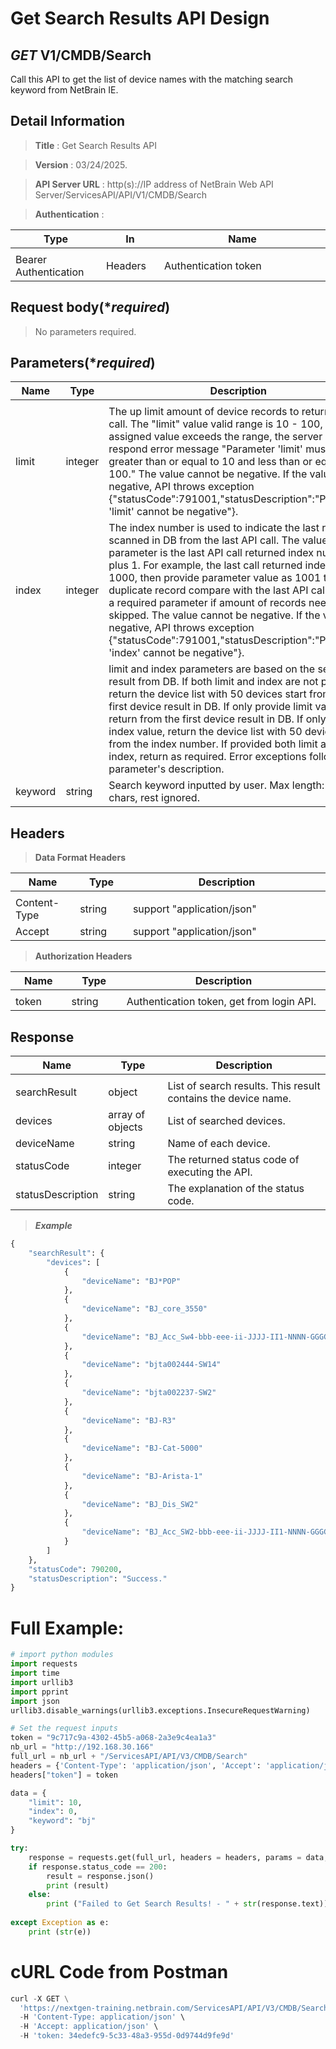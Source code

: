 
# Get Search Results API Design

## ***GET*** V1/CMDB/Search
Call this API to get the list of device names with the matching search keyword from NetBrain IE.

## Detail Information

> **Title** : Get Search Results API<br>

> **Version** : 03/24/2025.

> **API Server URL** : http(s)://IP address of NetBrain Web API Server/ServicesAPI/API/V1/CMDB/Search

> **Authentication** : 

|**Type**|**In**|**Name**|
|------|------|------|
|<img width=100/>|<img width=100/>|<img width=500/>|
|Bearer Authentication| Headers | Authentication token | 

## Request body(****required***)

>No parameters required.

## Parameters(****required***)
|**Name**|**Type**|**Description**|
|------|------|------|
|<img width=100/>|<img width=100/>|<img width=500/>|
|limit|integer|The up limit amount of device records to return per API call. The "limit" value valid range is 10 - 100, if the assigned value exceeds the range, the server will respond error message "Parameter 'limit' must be greater than or equal to 10 and less than or equal to 100." The value cannot be negative. If the value is negative, API throws exception {"statusCode":791001,"statusDescription":"Parameter 'limit' cannot be negative"}. |
|index|integer|The index number is used to indicate the last record scanned in DB from the last API call. The value of this parameter is the last API call returned index number plus 1. For example, the last call returned index is 1000, then provide parameter value as 1001 to avoid duplicate record compare with the last API call. This is a required parameter if amount of records need to be skipped. The value cannot be negative. If the value is negative, API throws exception {"statusCode":791001,"statusDescription":"Parameter 'index' cannot be negative"}. |
|||limit and index parameters are based on the search result from DB. If both limit and index are not provided, return the device list with 50 devices start from the first device result in DB. If only provide limit value, return from the first device result in DB. If only provide index value, return the device list with 50 devices start from the index number. If provided both limit and index, return as required. Error exceptions follow each parameter's description. |
|keyword|string|Search keyword inputted by user. Max length: 10 chars, rest ignored. |

<!-- |type|integer|Search type, device search value is 1. Other values can be considered for expansion in the future. | -->

## Headers

> **Data Format Headers**

|**Name**|**Type**|**Description**|
|------|------|------|
|<img width=100/>|<img width=100/>|<img width=500/>|
| Content-Type | string  | support "application/json" |
| Accept | string  | support "application/json" |

> **Authorization Headers**

|**Name**|**Type**|**Description**|
|------|------|------|
|<img width=100/>|<img width=100/>|<img width=500/>|
| token | string  | Authentication token, get from login API. |

## Response

|**Name**|**Type**|**Description**|
|------|------|------|
|<img width=100/>|<img width=100/>|<img width=500/>|
|searchResult| object | List of search results. This result contains the device name.|
|devices| array of objects | List of searched devices. |
|deviceName| string | Name of each device. |
|statusCode| integer | The returned status code of executing the API.  |
|statusDescription| string | The explanation of the status code.  |

> ***Example***

```python
{
    "searchResult": {
        "devices": [
            {
                "deviceName": "BJ*POP"
            },
            {
                "deviceName": "BJ_core_3550"
            },
            {
                "deviceName": "BJ_Acc_Sw4-bbb-eee-ii-JJJJ-II1-NNNN-GGGGG-000-BBBBB-0OOO-SSS18"
            },
            {
                "deviceName": "bjta002444-SW14"
            },
            {
                "deviceName": "bjta002237-SW2"
            },
            {
                "deviceName": "BJ-R3"
            },
            {
                "deviceName": "BJ-Cat-5000"
            },
            {
                "deviceName": "BJ-Arista-1"
            },
            {
                "deviceName": "BJ_Dis_SW2"
            },
            {
                "deviceName": "BJ_Acc_SW2-bbb-eee-ii-JJJJ-II1-NNNN-GGGGG-000-BBBBB-0OOO-SSS18-TTTT-OOOO0-NNNNNN-MMM-DDDD-UUUUUo-KKKK-MMMM-RRRR-EEEEE-TTTT99999999999999999999999999999999999ddd-MMM-JJJJ-II1-NNNN-GGGGG-000-BBBBB-0OOO-SSS18-TTT"
            }
        ]
    },
    "statusCode": 790200,
    "statusDescription": "Success."
}
```

# Full Example:
```python
# import python modules 
import requests
import time
import urllib3
import pprint
import json
urllib3.disable_warnings(urllib3.exceptions.InsecureRequestWarning)

# Set the request inputs
token = "9c717c9a-4302-45b5-a068-2a3e9c4ea1a3"
nb_url = "http://192.168.30.166"
full_url = nb_url + "/ServicesAPI/API/V3/CMDB/Search"
headers = {'Content-Type': 'application/json', 'Accept': 'application/json'}
headers["token"] = token

data = {
    "limit": 10,
    "index": 0,
    "keyword": "bj"
}

try:
    response = requests.get(full_url, headers = headers, params = data, verify = False)
    if response.status_code == 200:
        result = response.json()
        print (result)
    else:
        print ("Failed to Get Search Results! - " + str(response.text))
    
except Exception as e:
    print (str(e)) 
```

# cURL Code from Postman

```python
curl -X GET \
  'https://nextgen-training.netbrain.com/ServicesAPI/API/V3/CMDB/Search?limit=10&index=0&keyword=bj' \
  -H 'Content-Type: application/json' \
  -H 'Accept: application/json' \
  -H 'token: 34edefc9-5c33-48a3-955d-0d9744d9fe9d'
```